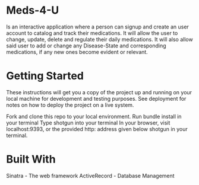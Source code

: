 # Meds-4-U
Is an interactive application where a person can signup and create an user account to catalog and track their medications. It will allow the user to change, update, delete and regulate their daily medications. It will also allow said user to add or change any Disease-State and corresponding medications, if any new ones become evident or relevant.

# Getting Started
These instructions will get you a copy of the project up and running on your local machine for development and testing purposes. See deployment for notes on how to deploy the project on a live system.

Fork and clone this repo to your local environment.
Run bundle install in your terminal
Type shotgun into your terminal
In your browser, visit localhost:9393, or the provided http: address given below shotgun in your terminal.

# Built With
Sinatra - The web framework
ActiveRecord - Database Management
